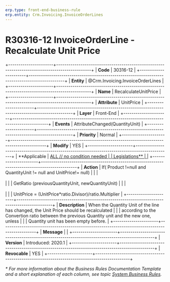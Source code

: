 ```yaml
---
erp.type: front-end-business-rule
erp.entity: Crm.Invoicing.InvoiceOrderLines
---
```


# R30316-12 InvoiceOrderLine - Recalculate Unit Price
+----------------------+-----------------------------------------------------------------------------------------------+
| **Code**             | 30316-12                                                                                      |
+----------------------+-----------------------------------------------------------------------------------------------+
| **Entity**           | @Crm.Invoicing.InvoiceOrderLines                                                              |
+----------------------+-----------------------------------------------------------------------------------------------+
| **Name**             | RecalculateUnitPrice                                                                          |
+----------------------+-----------------------------------------------------------------------------------------------+
| **Attribute**        | UnitPrice                                                                                     |
+----------------------+-----------------------------------------------------------------------------------------------+
| **Layer**            | Front-End                                                                                     |
+----------------------+-----------------------------------------------------------------------------------------------+
| **Events**           | AttributeChanged(QuantityUnit)                                                                |
+----------------------+-----------------------------------------------------------------------------------------------+
| **Priority**         | Normal                                                                                        |
+----------------------+-----------------------------------------------------------------------------------------------+
| **Modify**           | YES                                                                                           |
+----------------------+-----------------------------------------------------------------------------------------------+
| **Applicable         | [ALL // no condition needed                                                                   |
| Legislations**       | ](xref:applicable-legislations)                                                               |
+----------------------+-----------------------------------------------------------------------------------------------+
| **Action**           | If( Product !=null and QuantityUnit != null and UnitPrice!= null)                             |
|                      | <br/><br/>                                                                                    |
|                      | GetRatio (previousQuantityUnit, newQuantityUnit)                                              |
|                      | <br/><br/>                                                                                    |
|                      | UnitPrice = (UnitPrice\*ratio.Divisor)/ratio.Multiplier                                       |
+----------------------+-----------------------------------------------------------------------------------------------+
| **Description**      | When the Quantity Unit of the line has changed, the Unit Price should be recalculated         |
|                      | according to the Convertion ratio between the previous Quantity unit and the new one, unless  |
|                      | Quantity unit has been empty before.                                                          |
+----------------------+-----------------------------------------------------------------------------------------------+
| **Message**          |                                                                                               |
+----------------------+-----------------------------------------------------------------------------------------------+
| **Version**          | Introduced: 2020.1                                                                            |
+----------------------+-----------------------------------------------------------------------------------------------+
| **Revocable**        | YES                                                                                           |
+----------------------+-----------------------------------------------------------------------------------------------+

*\* For more information about the Business Rules Documentation Template and a short explanation of each column, see
topic [System Business Rules](../templates/template-description-system-business-rules.md).*

